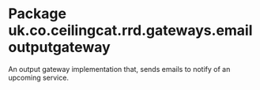# Package uk.co.ceilingcat.rrd.gateways.emailoutputgateway

An output gateway implementation that, sends emails to notify of an upcoming service.
